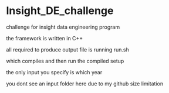 # Insight_DE_challenge
challenge for insight data engineering program

the framework is written in C++

all required to produce output file is running run.sh

which compiles and then run the compiled setup

the only input you specify is which year


you dont see an input folder here due to my github size limitation

